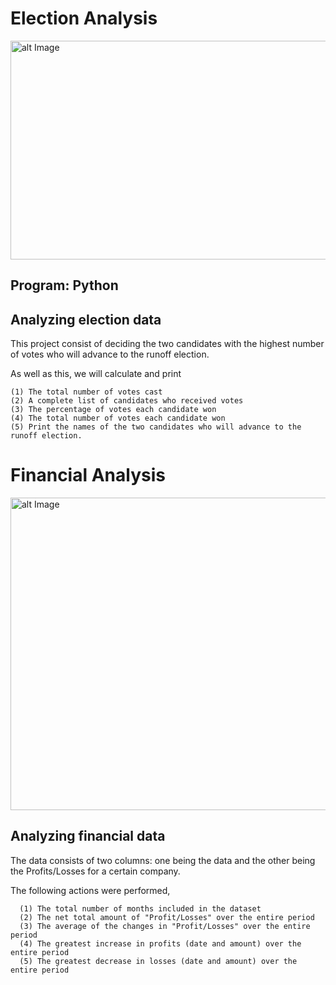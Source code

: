 
# Election Analysis

<img src="https://ichef.bbci.co.uk/images/ic/720x405/p07snhjs.jpg" alt="alt Image" width="1000" height="350">

## Program: Python 

## Analyzing election data

This project consist of deciding the two candidates with the highest number of votes who will advance to the runoff election. 

As well as this, we will calculate and print

    (1) The total number of votes cast
    (2) A complete list of candidates who received votes
    (3) The percentage of votes each candidate won
    (4) The total number of votes each candidate won
    (5) Print the names of the two candidates who will advance to the runoff election.

# Financial Analysis 

<img src="https://s3.amazonaws.com/mentoring.redesign/s3fs-public/profitloss2.jpg" alt="alt Image" width="1000" height="500">

## Analyzing financial data 

The data consists of two columns: one being the data and the other being the Profits/Losses for a certain company. 

The following actions were performed,  

      (1) The total number of months included in the dataset
      (2) The net total amount of "Profit/Losses" over the entire period
      (3) The average of the changes in "Profit/Losses" over the entire period
      (4) The greatest increase in profits (date and amount) over the entire period
      (5) The greatest decrease in losses (date and amount) over the entire period










